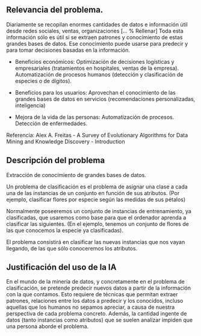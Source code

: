 ## Relevancia del problema.

Diariamente se recopilan enormes cantidades de datos e información útil desde
redes sociales, ventas, organizaciones [... % Rellenar]
Toda esta información sólo es útil si se extraen patrones y conocimiento de
estas grandes bases de datos. Ese conocimiento puede usarse para predecir y
para tomar decisiones basadas en la información.

 * Beneficios económicos:
     Optimización de decisiones logísticas y empresariales (tratamientos en
     hospitales, ventas de la empresa). Automatización de procesos humanos
     (detección y clasificación de especies o de dígitos).

 * Beneficios para los usuarios:
     Aprovechan el conocimiento de las grandes bases de datos en servicios
     (recomendaciones personalizadas, inteligencia)

 * Mejora de la vida de las personas:
     Automatización de procesos. Detección de enfermedades.

Referencia: Alex A. Freitas - A Survey of Evolutionary Algorithms for Data
Mining and Knowledge Discovery - Introduction

## Descripción del problema

Extracción de conocimiento de grandes bases de datos.

Un problema de clasificación es el problema de asignar una clase a cada una de
las instancias de un conjunto en función de sus atributos. (Por ejemplo,
clasificar flores por especie según las medidas de sus pétalos)

Normalmente poseeremos un conjunto de instancias de entrenamiento, ya clasificadas, que
usaremos como base para que el ordenador aprenda a clasificar las siguientes.
(En el ejemplo, tenemos un conjunto de flores de las que conocemos la especie ya
clasificadas).

El problema consistirá en clasificar las nuevas instancias que nos vayan
llegando, de las que sólo conoceremos los atributos.



## Justificación del uso de la IA

En el mundo de la minería de datos, y concretamente en el problema de 
clasificación, se pretende predecir nuevos datos a partir de la información
con la que contamos. Esto requiere de técnicas que permitan extraer patrones,
relaciones entre los datos a predecir y los conocidos, incluso aquellas que
los humanos no sepamos apreciar, a causa de nuestra perspectiva de cada
problema concreto. Además, la cantidad ingente de datos (tanto instancias
como atributos) que se suelen analizar impiden que una persona aborde el
problema.
